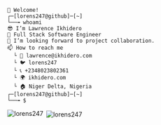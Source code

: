 ```
👋 Welcome!
┌─[lorens247@github]─[~]
└──╼ whoami
😎 I’m Lawrence Ikhidero
👀 Full Stack Software Engineer
💞️ I’m looking forward to project collaboration.
📫 How to reach me 
  └ 📧 lawrence@ikhidero.com
  └ 🐦 lorens247
  └ 📞 +2348023802361
  └ 🌍 ikhidero.com
  └ 🏠 Niger Delta, Nigeria
┌─[lorens247@github]─[~]
└──╼ $
```
<!---
lorens247/lorens247 is a ✨ special ✨ repository because its `README.md` (this file) appears on your GitHub profile.
You can click the Preview link to take a look at your changes.
--->

<p><img align="left" src="https://github-readme-stats.vercel.app/api/top-langs?username=lorens247&show_icons=true&locale=en&layout=compact" alt="lorens247" /></p> <p>&nbsp;<img align="center" src="https://github-readme-stats.vercel.app/api?username=lorens247&show_icons=true&locale=en" alt="lorens247" /></p>
